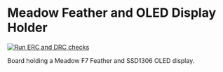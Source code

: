 # Meadow Feather and OLED Display Holder

[![Run ERC and DRC checks](https://github.com/NevynUK/Meadow-OLED-Feather/actions/workflows/run-checks.yml/badge.svg?branch=main)](https://github.com/NevynUK/Meadow-OLED-Feather/actions/workflows/run-checks.yml)

Board holding a Meadow F7 Feather and SSD1306 OLED display.
